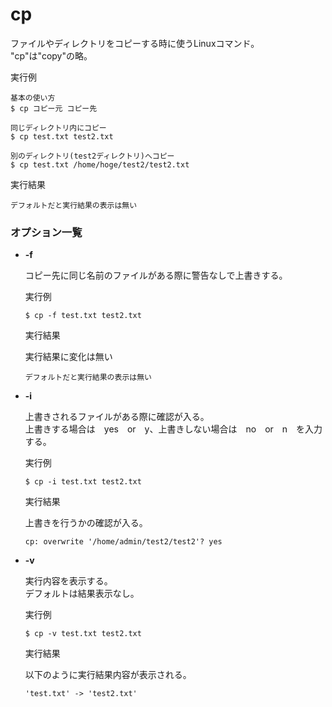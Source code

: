 [](ファイル名はコマンド名.md)
# cp
ファイルやディレクトリをコピーする時に使うLinuxコマンド。
"cp"は"copy"の略。

  実行例 [](変更しない)
  
  ```
  基本の使い方
  $ cp コピー元 コピー先
  
  同じディレクトリ内にコピー
  $ cp test.txt test2.txt
  
  別のディレクトリ(test2ディレクトリ)へコピー
  $ cp test.txt /home/hoge/test2/test2.txt
  ```


  実行結果　[](変更しない)

  ```
  デフォルトだと実行結果の表示は無い
  ```

### オプション一覧

- **-f**
  
  コピー先に同じ名前のファイルがある際に警告なしで上書きする。

  実行例 [](変更しない)
  
  ```
  $ cp -f test.txt test2.txt
  ```


  実行結果　[](変更しない)

  実行結果に変化は無い

  ```
  デフォルトだと実行結果の表示は無い
  ```


- **-i**
  
  上書きされるファイルがある際に確認が入る。  
  上書きする場合は　yes　or　y、上書きしない場合は　no　or　n　を入力する。

  実行例 [](変更しない)
  
  ```
  $ cp -i test.txt test2.txt
  ```


  実行結果　[](変更しない)

  上書きを行うかの確認が入る。

  ```
  cp: overwrite '/home/admin/test2/test2'? yes
  ```


- **-v**
  
  実行内容を表示する。  
  デフォルトは結果表示なし。

  実行例 [](変更しない)
  
  ```
  $ cp -v test.txt test2.txt
  ```


  実行結果　[](変更しない)

  以下のように実行結果内容が表示される。

  ```
  'test.txt' -> 'test2.txt'
  ```
